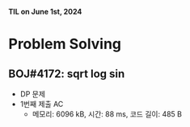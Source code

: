 **TIL on June 1st, 2024**

# Problem Solving
## BOJ#4172: sqrt log sin
* DP 문제
* 1번째 제출 AC
    - 메모리: 6096 kB, 시간: 88 ms, 코드 길이: 485 B

